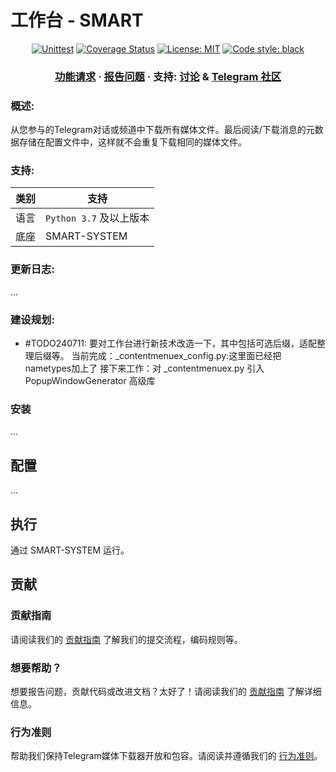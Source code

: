 
# 工作台 - SMART

<p align="center">
<a href="https://github.com/PanXXHH/20240711_SMART_Workbench/actions"><img alt="Unittest" src="https://github.com/PanXXHH/20240711_SMART_Workbench/workflows/Unittest/badge.svg"></a>
<a href="https://codecov.io/gh/PanXXHH/20240711_SMART_Workbench"><img alt="Coverage Status" src="https://codecov.io/gh/PanXXHH/20240711_SMART_Workbench/branch/master/graph/badge.svg"></a>
<a href="https://github.com/PanXXHH/20240711_SMART_Workbench/blob/master/LICENSE"><img alt="License: MIT" src="https://black.readthedocs.io/en/stable/_static/license.svg"></a>
<a href="https://github.com/python/black"><img alt="Code style: black" src="https://img.shields.io/badge/code%20style-black-000000.svg"></a>
</p>

<h3 align="center">
  <a href="https://github.com/PanXXHH/20240711_SMART_Workbench/discussions/categories/ideas">功能请求</a>
  <span> · </span>
  <a href="https://github.com/PanXXHH/20240711_SMART_Workbench/issues">报告问题</a>
  <span> · </span>
  支持: <a href="https://github.com/PanXXHH/20240711_SMART_Workbench/discussions">讨论</a>
  <span> & </span>
  <a href="https://t.me/tgmdnews">Telegram 社区</a>
</h3>

### 概述:
从您参与的Telegram对话或频道中下载所有媒体文件。最后阅读/下载消息的元数据存储在配置文件中，这样就不会重复下载相同的媒体文件。

### 支持:
| 类别 | 支持 |
|--|--|
|语言 | `Python 3.7` 及以上版本|
|底座 | SMART-SYSTEM|

### 更新日志:

...

### 建设规划:
- #TODO240711: 
    要对工作台进行新技术改造一下，其中包括可选后缀，适配整理后缀等。
    当前完成：_contentmenuex_config.py:这里面已经把nametypes加上了
    接下来工作：对 _contentmenuex.py 引入 PopupWindowGenerator 高级库

### 安装

...

## 配置

...

## 执行

通过 SMART-SYSTEM 运行。

## 贡献
### 贡献指南
请阅读我们的 [贡献指南](https://github.com/PanXXHH/20240711_SMART_Workbench/blob/master/CONTRIBUTING.md) 了解我们的提交流程，编码规则等。

### 想要帮助？
想要报告问题，贡献代码或改进文档？太好了！请阅读我们的 [贡献指南](https://github.com/PanXXHH/20240711_SMART_Workbench/blob/master/CONTRIBUTING.md) 了解详细信息。

### 行为准则
帮助我们保持Telegram媒体下载器开放和包容。请阅读并遵循我们的 [行为准则](https://github.com/PanXXHH/20240711_SMART_Workbench/blob/master/CODE_OF_CONDUCT.md)。